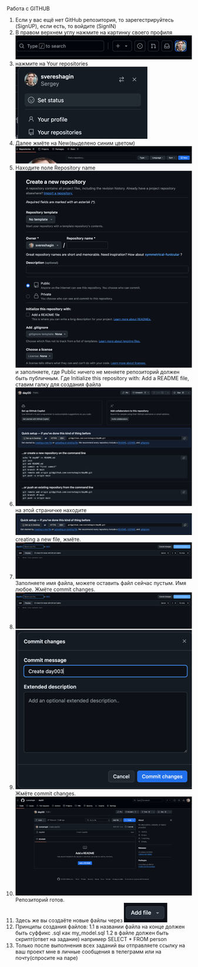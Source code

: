 Работа с GITHUB

1. Если у вас ещё нет GitHub репозитория, то зарегестрируйтесь (SignUP), если есть, то войдите (SignIN)
2. В правом верхнем углу нажмите на картинку своего профиля ![профиль](img.png)
3. нажмите на Your repositories ![профиль](img_1.png)
4. Далее жмёте на New(выделено синим цветом)![профиль](img_2.png) 
5. Находите поле Repository name ![профиль](img_3.png) и заполняете, где Public ничего не меняете
репозиторий должен быть публичным. Где Initialize this repository with: Add a README file, ставим галку для создания файла
6. ![профиль](img_4.png) на этой страничке находите ![img_5.png](img_5.png) creating a new file, жмёте.
7. ![img_6.png](img_6.png) Заполняете имя файла, можете оставить файл сейчас пустым. Имя любое.
Жмёте commit changes.
8. ![img_7.png](img_7.png)
9. ![img_8.png](img_8.png) Жмёте commit changes.
10. ![img_9.png](img_9.png) Репозиторий готов.
11. Здесь же вы создаёте новые файлы через ![img_10.png](img_10.png)
12. Принципы создания файлов:
1.1 в названии файла на конце должен быть суффикс .sql как my_model.sql
1.2 в файле должен быть скрипт(ответ на задание) например SELECT * FROM person
13. Только после выполнения всех заданий вы отправляете ссылку на ваш проект мне в личные сообщения в телеграмм или на почту(спросите на паре)